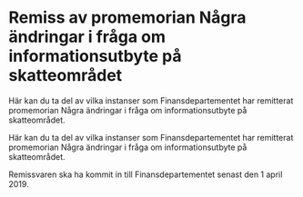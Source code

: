 # Remiss av promemorian Några ändringar i fråga om informationsutbyte på skatteområdet

Här kan du ta del av vilka instanser som Finansdepartementet har remitterat promemorian Några ändringar i fråga om informationsutbyte på skatteområdet.

Här kan du ta del av vilka instanser som Finansdepartementet har remitterat promemorian Några ändringar i fråga om informationsutbyte på skatteområdet.

Remissvaren ska ha kommit in till Finansdepartementet senast den 1 april 2019.
